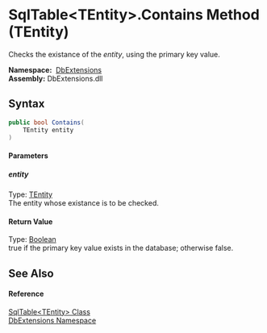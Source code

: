 SqlTable&lt;TEntity>.Contains Method (TEntity)
==============================================
Checks the existance of the *entity*, using the primary key value.

  **Namespace:**  [DbExtensions][1]  
  **Assembly:** DbExtensions.dll

Syntax
------

```csharp
public bool Contains(
	TEntity entity
)
```

#### Parameters

##### *entity*
Type: [TEntity][2]  
The entity whose existance is to be checked.

#### Return Value
Type: [Boolean][3]  
true if the primary key value exists in the database; otherwise false.

See Also
--------

#### Reference
[SqlTable&lt;TEntity> Class][2]  
[DbExtensions Namespace][1]  

[1]: ../README.md
[2]: README.md
[3]: http://msdn.microsoft.com/en-us/library/a28wyd50
